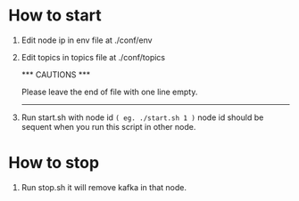 # How to start

1. Edit node ip in env file at ./conf/env
2. Edit topics in topics file at ./conf/topics
   
   *** CAUTIONS *** 

   Please leave the end of file with one line empty.
   ***
3. Run start.sh with node id `( eg. ./start.sh 1 )` node id should be sequent when you run this script in other node.
  
# How to stop
1. Run stop.sh it will remove kafka in that node.